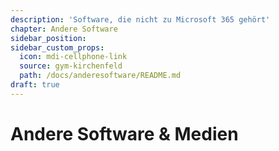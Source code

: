 ```yaml
---
description: 'Software, die nicht zu Microsoft 365 gehört'
chapter: Andere Software
sidebar_position: 
sidebar_custom_props:
  icon: mdi-cellphone-link
  source: gym-kirchenfeld
  path: /docs/anderesoftware/README.md
draft: true
---
```


# Andere Software & Medien

<FeatureCategories/>
